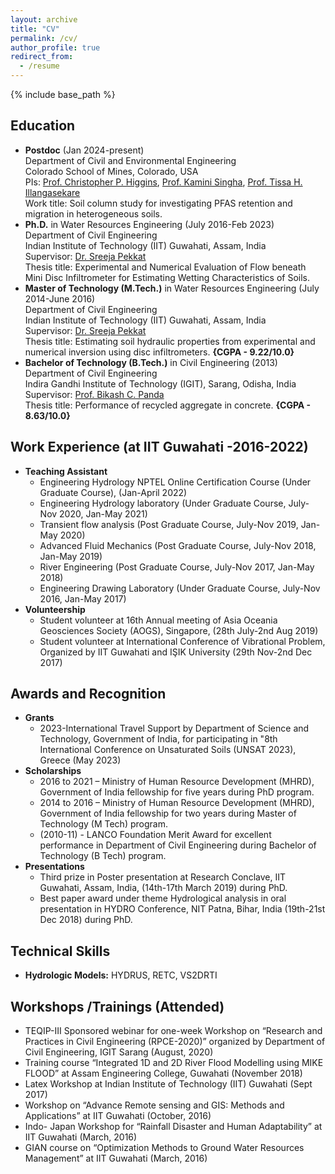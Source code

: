 ```yaml
---
layout: archive
title: "CV"
permalink: /cv/
author_profile: true
redirect_from:
  - /resume
---
```


{% include base_path %}

## Education
* **Postdoc** (Jan 2024-present)<br/>
	Department of Civil and Environmental Engineering <br/> 
	Colorado School of Mines, Colorado, USA <br/>
        PIs: [Prof. Christopher P. Higgins](https://cee.mines.edu/project/higgins-christopher/), [Prof. Kamini Singha](https://geology.mines.edu/project/singha-kamini/), [Prof. Tissa H. Illangasekare](https://cee.mines.edu/project/illangasekare-tissa/) <br/>
        Work title: Soil column study for investigating PFAS retention and migration in heterogeneous soils.
 * **Ph.D.** in  Water Resources Engineering (July 2016-Feb 2023)<br/>
	Department of Civil Engineering <br/> 
	Indian Institute of Technology (IIT) Guwahati, Assam, India <br/>
	Supervisor: [Dr. Sreeja Pekkat](https://www.iitg.ac.in/sreeja/) <br/>
	Thesis title: Experimental and Numerical Evaluation of Flow beneath Mini Disc Infiltrometer for Estimating Wetting Characteristics of Soils.
* **Master of Technology (M.Tech.)** in Water Resources Engineering (July 2014-June 2016)<br/>
	Department of Civil Engineering <br/>
	Indian Institute of Technology (IIT) Guwahati, Assam, India <br/>
	Supervisor: [Dr. Sreeja Pekkat](https://www.iitg.ac.in/sreeja/) <br/>
	Thesis title: Estimating soil hydraulic properties from experimental and numerical inversion using disc infiltrometers.
        **{CGPA - 9.22/10.0}**
* **Bachelor of Technology (B.Tech.)** in Civil Engineering (2013)<br/>
	Department of Civil Engineering <br/>
	Indira Gandhi Institute of Technology (IGIT), Sarang, Odisha, India <br/>
        Supervisor: [Prof. Bikash C. Panda](https://igitsarang.ac.in/facultypage/civil/150994976) <br/>
	Thesis title: Performance of recycled aggregate in concrete.
        **{CGPA - 8.63/10.0}**
## Work Experience (at IIT Guwahati -2016-2022)
 * **Teaching Assistant**
    * Engineering Hydrology
      NPTEL Online Certification Course (Under Graduate Course), (Jan-April 2022)
    * Engineering Hydrology laboratory
      (Under Graduate Course, July-Nov 2020, Jan-May 2021)
    * Transient flow analysis 
      (Post Graduate Course, July-Nov 2019, Jan-May 2020)
    * Advanced Fluid Mechanics 
      (Post Graduate Course, July-Nov 2018, Jan-May 2019)
    * River Engineering 
      (Post Graduate Course, July-Nov 2017, Jan-May 2018)
    * Engineering Drawing Laboratory 
      (Under Graduate Course, July-Nov 2016, Jan-May 2017)
  * **Volunteership** 
    * Student volunteer at 16th Annual meeting of Asia Oceania Geosciences Society (AOGS), 
      Singapore, (28th July-2nd Aug 2019)
    * Student volunteer at International Conference of Vibrational Problem, 
      Organized by IIT Guwahati and IŞIK University (29th Nov-2nd Dec 2017)
  
## Awards and Recognition
* **Grants**
    * 2023-International Travel Support by Department of Science and Technology, Government of India, for participating in "8th International Conference on Unsaturated       Soils (UNSAT 2023), Greece (May 2023)
* **Scholarships** 
    * 2016 to 2021 – Ministry of Human Resource Development (MHRD), Government of India fellowship for five years during PhD program. <br/>
    * 2014 to 2016 – Ministry of Human Resource Development (MHRD), Government of India fellowship for two years during Master of Technology (M Tech) program. <br/>
    * (2010-11) - LANCO Foundation Merit Award for excellent performance in Department of Civil Engineering during Bachelor of Technology (B Tech) program. <br/>
* **Presentations**
    * Third prize in Poster presentation at Research Conclave, IIT Guwahati, Assam, India, (14th-17th March 2019) during PhD.<br/>
    * Best paper award under theme Hydrological analysis in oral presentation in HYDRO Conference, NIT Patna, Bihar, India (19th-21st Dec 2018) during PhD.<br/>


## Technical Skills
  * **Hydrologic Models:** HYDRUS, RETC, VS2DRTI


## Workshops /Trainings (Attended)

* TEQIP-III Sponsored webinar for one-week Workshop on “Research and Practices in Civil Engineering (RPCE-2020)” organized by Department of Civil Engineering, IGIT   Sarang (August, 2020)
* Training course “Integrated 1D and 2D River Flood Modelling using MIKE FLOOD” at Assam Engineering College, Guwahati (November 2018)
* Latex Workshop at Indian Institute of Technology (IIT) Guwahati (Sept 2017)
* Workshop on “Advance Remote sensing and GIS: Methods and Applications” at IIT Guwahati (October, 2016)
* Indo- Japan Workshop for “Rainfall Disaster and Human Adaptability” at IIT Guwahati (March, 2016)
* GIAN course on “Optimization Methods to Ground Water Resources Management” at IIT Guwahati (March, 2016)

